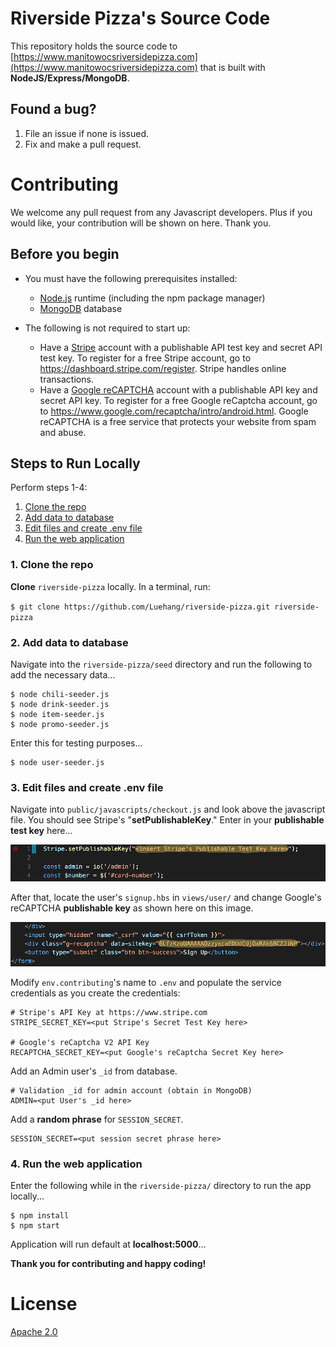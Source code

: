 # Riverside Pizza's Source Code
This repository holds the source code to [https://www.manitowocsriversidepizza.com](https://www.manitowocsriversidepizza.com) that is built with
**NodeJS/Express/MongoDB**.

## Found a bug?
1. File an issue if none is issued.
2. Fix and make a pull request.

# Contributing
We welcome any pull request from any Javascript developers.  Plus if you would like, your contribution will be shown on here.  Thank you.

## Before you begin

* You must have the following prerequisites installed:
  * [Node.js](https://nodejs.org/) runtime (including the npm package manager)
  * [MongoDB](https://docs.mongodb.com/v3.4/installation/) database

* The following is not required to start up:
  * Have a [Stripe](https://stripe.com) account with a publishable API test key and secret API test key.  To register for a free Stripe account, go to https://dashboard.stripe.com/register.  Stripe handles online transactions.
  * Have a [Google reCAPTCHA](https://google.com/recaptcha/intro/android.html) account with a publishable API key and secret API key.  To register for a free Google reCaptcha account, go to https://www.google.com/recaptcha/intro/android.html.  Google reCAPTCHA is a free service that protects your website from spam and abuse.

## Steps to Run Locally

Perform steps 1-4:

1. [Clone the repo](#1-clone-the-repo)
2. [Add data to database](#2-add-data-to-database)
3. [Edit files and create .env file](#3-edit-files-and-create-env-file)
4. [Run the web application](#4-run-the-web-application)

### 1. Clone the repo

**Clone** `riverside-pizza` locally. In a terminal, run:

  `$ git clone https://github.com/Luehang/riverside-pizza.git riverside-pizza`

### 2. Add data to database

Navigate into the ``riverside-pizza/seed`` directory and run the following to add the necessary data...

```
$ node chili-seeder.js
$ node drink-seeder.js
$ node item-seeder.js
$ node promo-seeder.js
```

Enter this for testing purposes...

```
$ node user-seeder.js
```

### 3. Edit files and create .env file

Navigate into ``public/javascripts/checkout.js`` and look above the javascript file.  You should see Stripe's "**setPublishableKey**."  Enter in your **publishable test key** here...

![](doc/source/images/stripe-publishable-key-code.png)

After that, locate the user's ``signup.hbs`` in ``views/user/`` and change Google's reCAPTCHA **publishable key** as shown here on this image.

![](doc/source/images/recaptcha-publishable-key-code.png)

Modify ``env.contributing``'s name to ``.env`` and populate the service
credentials as you create the credentials:

```
# Stripe's API Key at https://www.stripe.com
STRIPE_SECRET_KEY=<put Stripe's Secret Test Key here>

# Google's reCaptcha V2 API Key
RECAPTCHA_SECRET_KEY=<put Google's reCaptcha Secret Key here>
```

Add an Admin user's ``_id`` from database.

```
# Validation _id for admin account (obtain in MongoDB)
ADMIN=<put User's _id here>
```

Add a **random phrase** for ``SESSION_SECRET``.

```
SESSION_SECRET=<put session secret phrase here>
```


### 4. Run the web application

Enter the following while in the ``riverside-pizza/`` directory to run the app locally...

```
$ npm install
$ npm start
```
Application will run default at **localhost:5000**...

**Thank you for contributing and happy coding!**

# License

[Apache 2.0](LICENSE)